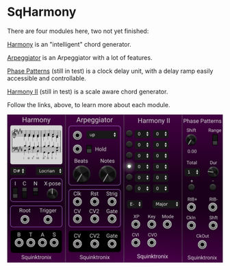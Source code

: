 # SqHarmony

There are four modules here, two not yet finished:

[Harmony](./docs/harmony.md) is an "intelligent" chord generator.

[Arpeggiator](./docs/arpeggiator.md) is an Arpeggiator with a lot of features.

[Phase Patterns](./docs/phasepatterns.md) (still in test) is a clock delay unit, with a delay ramp easily accessible and controllable.

[Harmony II](./docs/harmonyII.md) (still in test) is a scale aware chord generator.

Follow the links, above, to learn more about each module.

![Panels](./docs/panels.png)
